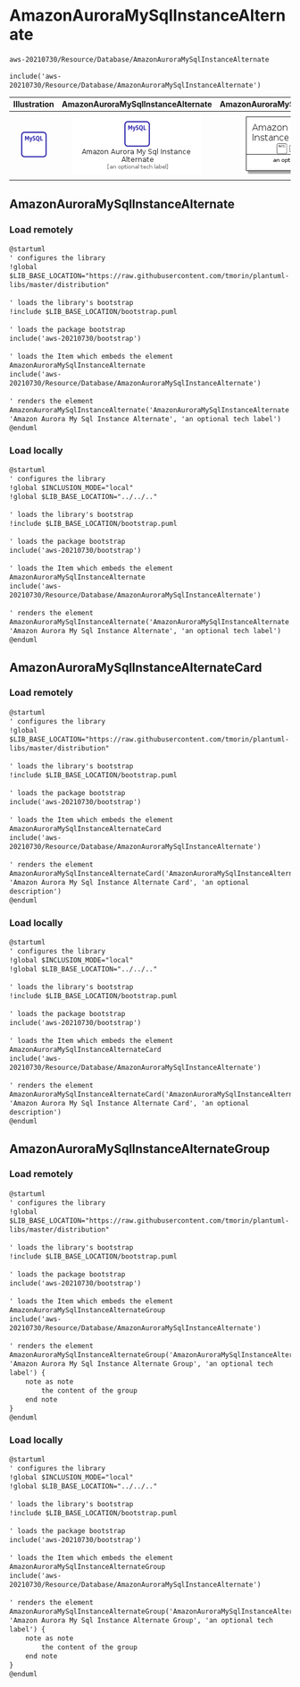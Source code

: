 # AmazonAuroraMySqlInstanceAlternate


```text
aws-20210730/Resource/Database/AmazonAuroraMySqlInstanceAlternate
```

```text
include('aws-20210730/Resource/Database/AmazonAuroraMySqlInstanceAlternate')
```



| Illustration | AmazonAuroraMySqlInstanceAlternate | AmazonAuroraMySqlInstanceAlternateCard | AmazonAuroraMySqlInstanceAlternateGroup |
| :---: | :---: | :---: | :---: |
| ![illustration for Illustration](../../../aws-20210730/Resource/Database/AmazonAuroraMySqlInstanceAlternate.png) | ![illustration for AmazonAuroraMySqlInstanceAlternate](../../../aws-20210730/Resource/Database/AmazonAuroraMySqlInstanceAlternate.Local.png) | ![illustration for AmazonAuroraMySqlInstanceAlternateCard](../../../aws-20210730/Resource/Database/AmazonAuroraMySqlInstanceAlternateCard.Local.png) | ![illustration for AmazonAuroraMySqlInstanceAlternateGroup](../../../aws-20210730/Resource/Database/AmazonAuroraMySqlInstanceAlternateGroup.Local.png) |




## AmazonAuroraMySqlInstanceAlternate

### Load remotely
```plantuml
@startuml
' configures the library
!global $LIB_BASE_LOCATION="https://raw.githubusercontent.com/tmorin/plantuml-libs/master/distribution"

' loads the library's bootstrap
!include $LIB_BASE_LOCATION/bootstrap.puml

' loads the package bootstrap
include('aws-20210730/bootstrap')

' loads the Item which embeds the element AmazonAuroraMySqlInstanceAlternate
include('aws-20210730/Resource/Database/AmazonAuroraMySqlInstanceAlternate')

' renders the element
AmazonAuroraMySqlInstanceAlternate('AmazonAuroraMySqlInstanceAlternate', 'Amazon Aurora My Sql Instance Alternate', 'an optional tech label')
@enduml
```

### Load locally
```plantuml
@startuml
' configures the library
!global $INCLUSION_MODE="local"
!global $LIB_BASE_LOCATION="../../.."

' loads the library's bootstrap
!include $LIB_BASE_LOCATION/bootstrap.puml

' loads the package bootstrap
include('aws-20210730/bootstrap')

' loads the Item which embeds the element AmazonAuroraMySqlInstanceAlternate
include('aws-20210730/Resource/Database/AmazonAuroraMySqlInstanceAlternate')

' renders the element
AmazonAuroraMySqlInstanceAlternate('AmazonAuroraMySqlInstanceAlternate', 'Amazon Aurora My Sql Instance Alternate', 'an optional tech label')
@enduml
```

## AmazonAuroraMySqlInstanceAlternateCard

### Load remotely
```plantuml
@startuml
' configures the library
!global $LIB_BASE_LOCATION="https://raw.githubusercontent.com/tmorin/plantuml-libs/master/distribution"

' loads the library's bootstrap
!include $LIB_BASE_LOCATION/bootstrap.puml

' loads the package bootstrap
include('aws-20210730/bootstrap')

' loads the Item which embeds the element AmazonAuroraMySqlInstanceAlternateCard
include('aws-20210730/Resource/Database/AmazonAuroraMySqlInstanceAlternate')

' renders the element
AmazonAuroraMySqlInstanceAlternateCard('AmazonAuroraMySqlInstanceAlternateCard', 'Amazon Aurora My Sql Instance Alternate Card', 'an optional description')
@enduml
```

### Load locally
```plantuml
@startuml
' configures the library
!global $INCLUSION_MODE="local"
!global $LIB_BASE_LOCATION="../../.."

' loads the library's bootstrap
!include $LIB_BASE_LOCATION/bootstrap.puml

' loads the package bootstrap
include('aws-20210730/bootstrap')

' loads the Item which embeds the element AmazonAuroraMySqlInstanceAlternateCard
include('aws-20210730/Resource/Database/AmazonAuroraMySqlInstanceAlternate')

' renders the element
AmazonAuroraMySqlInstanceAlternateCard('AmazonAuroraMySqlInstanceAlternateCard', 'Amazon Aurora My Sql Instance Alternate Card', 'an optional description')
@enduml
```

## AmazonAuroraMySqlInstanceAlternateGroup

### Load remotely
```plantuml
@startuml
' configures the library
!global $LIB_BASE_LOCATION="https://raw.githubusercontent.com/tmorin/plantuml-libs/master/distribution"

' loads the library's bootstrap
!include $LIB_BASE_LOCATION/bootstrap.puml

' loads the package bootstrap
include('aws-20210730/bootstrap')

' loads the Item which embeds the element AmazonAuroraMySqlInstanceAlternateGroup
include('aws-20210730/Resource/Database/AmazonAuroraMySqlInstanceAlternate')

' renders the element
AmazonAuroraMySqlInstanceAlternateGroup('AmazonAuroraMySqlInstanceAlternateGroup', 'Amazon Aurora My Sql Instance Alternate Group', 'an optional tech label') {
    note as note
        the content of the group
    end note
}
@enduml
```

### Load locally
```plantuml
@startuml
' configures the library
!global $INCLUSION_MODE="local"
!global $LIB_BASE_LOCATION="../../.."

' loads the library's bootstrap
!include $LIB_BASE_LOCATION/bootstrap.puml

' loads the package bootstrap
include('aws-20210730/bootstrap')

' loads the Item which embeds the element AmazonAuroraMySqlInstanceAlternateGroup
include('aws-20210730/Resource/Database/AmazonAuroraMySqlInstanceAlternate')

' renders the element
AmazonAuroraMySqlInstanceAlternateGroup('AmazonAuroraMySqlInstanceAlternateGroup', 'Amazon Aurora My Sql Instance Alternate Group', 'an optional tech label') {
    note as note
        the content of the group
    end note
}
@enduml
```

